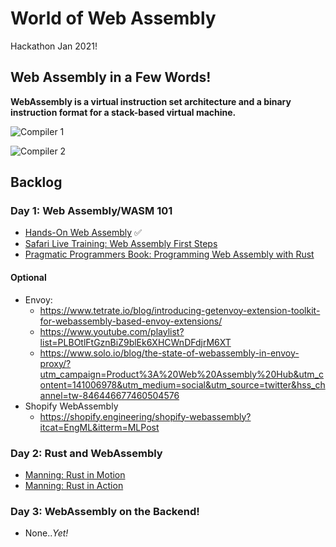 # World of Web Assembly

Hackathon Jan 2021!

## Web Assembly in a Few Words!

**WebAssembly is a virtual instruction set architecture and a binary instruction format for a stack-based virtual machine.**

![Compiler 1](../../images/compiler-visual-1.png)

![Compiler 2](../../images/compiler-visual-2.png)

## Backlog

### Day 1: Web Assembly/WASM 101

- [Hands-On Web Assembly](https://evilmartians.com/chronicles/hands-on-webassembly-try-the-basics) ✅
- [Safari Live Training: Web Assembly First Steps](https://learning.oreilly.com/live-training/courses/webassembly-first-steps/0636920430827/)
- [Pragmatic Programmers Book: Programming Web Assembly with Rust](https://pragprog.com/titles/khrust/programming-webassembly-with-rust/)

#### Optional

- Envoy:
  - https://www.tetrate.io/blog/introducing-getenvoy-extension-toolkit-for-webassembly-based-envoy-extensions/
  - https://www.youtube.com/playlist?list=PLBOtlFtGznBiZ9blEk6XHCWnDFdjrM6XT
  - https://www.solo.io/blog/the-state-of-webassembly-in-envoy-proxy/?utm_campaign=Product%3A%20Web%20Assembly%20Hub&utm_content=141006978&utm_medium=social&utm_source=twitter&hss_channel=tw-846446677460504576
- Shopify WebAssembly
  - https://shopify.engineering/shopify-webassembly?itcat=EngML&itterm=MLPost

### Day 2: Rust and WebAssembly

- [Manning: Rust in Motion](https://www.manning.com/livevideo/rust-in-motion)
- [Manning: Rust in Action](https://livebook.manning.com/book/rust-in-action?origin=product-look-inside)

### Day 3: WebAssembly on the Backend!

- None.._Yet!_
